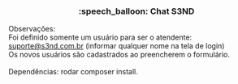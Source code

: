 <h3 align="center">:speech_balloon: Chat S3ND</h3>

Observações:<br>
Foi definido somente um usuário para ser o atendente: suporte@s3nd.com.br (informar qualquer nome na tela de login)
<br>Os novos usuários são cadastrados ao preencherem o formulário.
<br><br>Dependências: rodar composer install.

